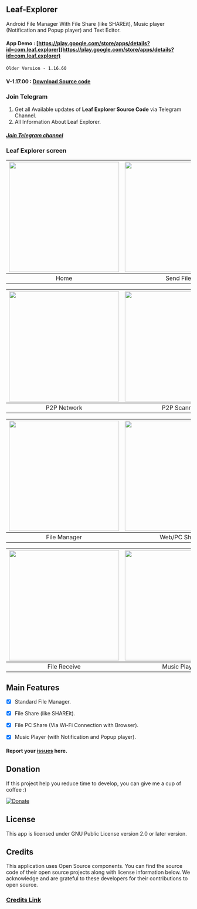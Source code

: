 ## Leaf-Explorer
Android File Manager With File Share (like SHAREit), Music player (Notification and Popup player) and Text Editor.

#### App Demo : [https://play.google.com/store/apps/details?id=com.leaf.explorer](https://play.google.com/store/apps/details?id=com.leaf.explorer)
```
Older Version - 1.16.60
```
#### V-1.17.00 : [Download Source code](https://github.com/Shiv-Shambhu/Leaf-Explorer/tree/main/Version)

### Join Telegram
1. Get all Available updates of **Leaf Explorer Source Code** via Telegram Channel.
2. All Information About Leaf Explorer.
##### [Join Telegram channel](https://t.me/Shiv_Shambhu_Github)</br>


### Leaf Explorer screen
| <img src = "https://github.com/Shiv-Shambhu/Leaf-Explorer/blob/main/Image/home_page.jpg" width = "300"/> | <img src = "https://github.com/Shiv-Shambhu/Leaf-Explorer/blob/main/Image/file_share.jpg" width = "300"/> |
|:---:|:---:|
| Home | Send Files |

| <img src = "https://github.com/Shiv-Shambhu/Leaf-Explorer/blob/main/Image/receive.jpg" width = "300"/> | <img src = "https://github.com/Shiv-Shambhu/Leaf-Explorer/blob/main/Image/finding_nearby.jpg" width = "300"/>|
|:---:|:---:|
| P2P Network | P2P Scanner |

| <img src = "https://github.com/Shiv-Shambhu/Leaf-Explorer/blob/main/Image/file_manager.jpg" width = "300"/> | <img src = "https://github.com/Shiv-Shambhu/Leaf-Explorer/blob/main/Image/web_pc_share.jpg" width = "300"/> |
|:---:|:---:|
| File Manager | Web/PC Share |

| <img src = "https://github.com/Shiv-Shambhu/Leaf-Explorer/blob/main/Image/file_receive.jpg" width = "300"/> | <img src = "https://github.com/Shiv-Shambhu/Leaf-Explorer/blob/main/Image/leaf_music_player.jpg" width = "300"/>|
|:---:|:---:|
| File Receive | Music Player |


## Main Features

- [x] Standard File Manager.
- [x] File Share (like SHAREit).
- [x] File PC Share (Via Wi-Fi Connection with Browser).
- [x] Music Player (with Notification and Popup player).


#### Report your [issues](https://github.com/Shiv-Shambhu/Leaf-Explorer/issues) here.


## Donation
If this project help you reduce time to develop, you can give me a cup of coffee :)

[![Donate](https://www.paypalobjects.com/en_US/i/btn/btn_donateCC_LG.gif)](https://try-tolearn.blogspot.com/2021/07/donate.html?m=1)

## License

This app is licensed under GNU Public License version 2.0 or later version.

## Credits
This application uses Open Source components. You can find the source code of their open source projects along with license information below. We acknowledge and are grateful to these developers for their contributions to open source.
### [Credits Link](https://github.com/Shiv-Shambhu/Leaf-Explorer/blob/main/Project-Credit.md)

